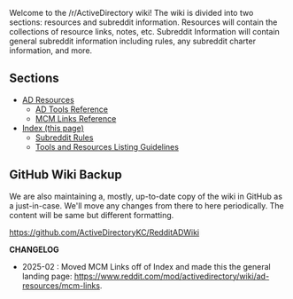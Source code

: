 Welcome to the /r/ActiveDirectory wiki! The wiki is divided into two sections: resources and subreddit information. Resources will contain the collections of resource links, notes, etc. Subreddit Information will contain general subreddit information including rules, any subreddit charter information, and more. 

## Sections
- [AD Resources](https://www.reddit.com/mod/activedirectory/wiki/ad-resources)
    - [AD Tools Reference](https://www.reddit.com/mod/activedirectory/wiki/ad-resources/ad-tools)
    - [MCM Links Reference](https://www.reddit.com/mod/activedirectory/wiki/ad-resources/mcm-links)
- [Index (this page)](https://www.reddit.com/mod/activedirectory/wiki/index)
    - [Subreddit Rules](https://www.reddit.com/mod/activedirectory/wiki/index/Subreddit-Rules.md)
    - [Tools and Resources Listing Guidelines](https://www.reddit.com/mod/activedirectory/wiki/index/Tools-And-Resources-Listing-Guidelines)

## GitHub Wiki Backup
We are also maintaining a, mostly, up-to-date copy of the wiki in GitHub as a just-in-case. We'll move any changes from there to here periodically. The content will be same but different formatting. 

https://github.com/ActiveDirectoryKC/RedditADWiki

**CHANGELOG**
- 2025-02 : Moved MCM Links off of Index and made this the general landing page: https://www.reddit.com/mod/activedirectory/wiki/ad-resources/mcm-links.
